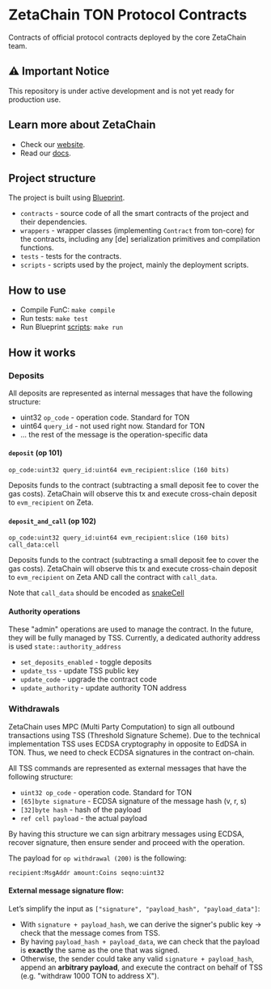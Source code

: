 # ZetaChain TON Protocol Contracts

Contracts of official protocol contracts deployed by the core ZetaChain team.

## ⚠️ Important Notice

This repository is under active development and is not yet ready for production use.

## Learn more about ZetaChain

* Check our [website](https://www.zetachain.com/).
* Read our [docs](https://docs.zetachain.com/).

## Project structure

The project is built using [Blueprint](https://github.com/ton-org/blueprint).

- `contracts` - source code of all the smart contracts of the project and their dependencies.
- `wrappers` - wrapper classes (implementing `Contract` from ton-core) for the contracts, including any [de]
  serialization primitives and compilation functions.
- `tests` - tests for the contracts.
- `scripts` - scripts used by the project, mainly the deployment scripts.

## How to use

- Compile FunC: `make compile`
- Run tests: `make test`
- Run Blueprint [scripts](https://github.com/ton-org/blueprint?tab=readme-ov-file#custom-scripts): `make run`

## How it works

### Deposits

All deposits are represented as internal messages that have the following structure:

- uint32 `op_code` - operation code. Standard for TON
- uint64 `query_id` - not used right now. Standard for TON
- ... the rest of the message is the operation-specific data

#### `deposit` (op 101)

```
op_code:uint32 query_id:uint64 evm_recipient:slice (160 bits)
```

Deposits funds to the contract (subtracting a small deposit fee to cover the gas costs).
ZetaChain will observe this tx and execute cross-chain deposit to `evm_recipient` on Zeta.

#### `deposit_and_call` (op 102)

```
op_code:uint32 query_id:uint64 evm_recipient:slice (160 bits) call_data:cell
```

Deposits funds to the contract (subtracting a small deposit fee to cover the gas costs).
ZetaChain will observe this tx and execute cross-chain deposit to `evm_recipient` on Zeta
AND call the contract with `call_data`.

Note that `call_data` should be
encoded as [snakeCell](https://docs.ton.org/develop/dapps/asset-processing/metadata#snake-data-encoding)

#### Authority operations

These "admin" operations are used to manage the contract. In the future, they will be fully managed by TSS.
Currently, a dedicated authority address is used `state::authority_address`

- `set_deposits_enabled` - toggle deposits
- `update_tss` - update TSS public key
- `update_code` - upgrade the contract code
- `update_authority` - update authority TON address

### Withdrawals

ZetaChain uses MPC (Multi Party Computation) to sign all outbound transactions using TSS (Threshold Signature Scheme).
Due to the technical implementation TSS uses ECDSA cryptography in opposite to EdDSA in TON. Thus, we need to
check ECDSA signatures in the contract on-chain.

All TSS commands are represented as external messages that have the following structure:

- `uint32 op_code` - operation code. Standard for TON
- `[65]byte signature` - ECDSA signature of the message hash (v, r, s)
- `[32]byte hash` - hash of the payload
- `ref cell payload` - the actual payload

By having this structure we can sign arbitrary messages using ECDSA, recover signature,
then ensure sender and proceed with the operation.

The payload for `op withdrawal (200)` is the following:

```
recipient:MsgAddr amount:Coins seqno:uint32
```

#### External message signature flow:

Let’s simplify the input as `["signature", "payload_hash", "payload_data"]`:

- With `signature + payload_hash`, we can derive the signer's public key -> check that the message comes from TSS.
- By having `payload_hash + payload_data`, we can check that the payload is **exactly**
  the same as the one that was signed.
- Otherwise, the sender could take any valid `signature + payload_hash`,
  append an **arbitrary payload**, and execute the contract on behalf of TSS (e.g. "withdraw 1000 TON to address X").